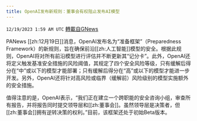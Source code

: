 ```yaml
---
title: OpenAI发布新规则：董事会有权阻止发布AI模型
---
```

`12/19/2023 1:59 AM UTC` [轉載自GNews](https://gnews.org/articles/2126434)

PANews [[zh:12月19日]]消息，OpenAI发布名为“准备框架”（Preparedness Framework）的新规则，旨在确保前沿[[zh:人工智能]]模型的安全。根据此规则，OpenAI将对所有前沿模型进行评估并不断更新其“记分卡”。此外，OpenAI还将定义触发基准安全措施的风险阈值，其规定了四个安全风险等级，只有缓解后得分在“中”或以下的模型才能部署；只有缓解后得分在“高”或以下的模型才能进一步开发。另外，OpenAI还将针对高风险或临界（缓解前）风险级别的模型实施额外的安全措施。

值得注意的是，OpenAI表示，“我们正在建立一个跨职能的安全咨询小组，审查所有报告，并将报告同时提交领导层和[[zh:董事会]]。虽然领导层是决策者，但[[zh:董事会]]拥有逆转决策的权利。”目前，该框架还处于初始Beta版本。
